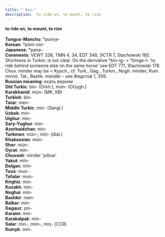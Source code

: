 ```yaml
---
title: " bin-"
description:  to ride on, to mount, to rize
---
```

<p data-pagefind-weight="0.5">
<strong> to ride on, to mount, to rize</strong><br><br>
<strong>Tungus-Manchu</strong>:  *punŋe-<br>
<strong>Korean</strong>:  *pòm-nòr-<br>
<strong>Japanese</strong>:  *pana-<br>
<strong>Comments</strong>:  VEWT 338, TMN 4, 34, EDT 348, ЭСТЯ 7, Stachowski 180. Shortness in Turkm. is not clear. On the derivative *bin-ig- > *binge-ĺ- 'to ride behind someone else on the same horse' see EDT 771, Stachowski 178. Chuv. minder may be < Kypch., cf. Turk., Gag., Turkm., Nogh. minder, Kum. minnir, Tat., Bashk. mendär - see Федотов 1, 359.<br>
<strong>Russian meaning</strong>:  ехать верхом<br>
<strong>Old Turkic</strong>:  bin- (Orkh.), mün- (OUygh.)<br>
<strong>Karakhanid</strong>:  mün- (MK, KB)<br>
<strong>Turkish</strong>:  bin-<br>
<strong>Tatar</strong>:  men-<br>
<strong>Middle Turkic</strong>:  min- (Sangl.)<br>
<strong>Uzbek</strong>:  min-<br>
<strong>Uighur</strong>:  min-<br>
<strong>Sary-Yughur</strong>:  min-<br>
<strong>Azerbaidzhan</strong>:  min-<br>
<strong>Turkmen</strong>:  mün-; mīn- (dial.)<br>
<strong>Khakassian</strong>:  mün-<br>
<strong>Shor</strong>:  mün-<br>
<strong>Oyrat</strong>:  min-<br>
<strong>Chuvash</strong>:  minder 'pillow'<br>
<strong>Yakut</strong>:  mīn-<br>
<strong>Dolgan</strong>:  mīn-<br>
<strong>Tuva</strong>:  mun-<br>
<strong>Tofalar</strong>:  mun-<br>
<strong>Kirghiz</strong>:  min-<br>
<strong>Kazakh</strong>:  min-<br>
<strong>Noghai</strong>:  min-<br>
<strong>Bashkir</strong>:  men-<br>
<strong>Balkar</strong>:  min-<br>
<strong>Gagauz</strong>:  pin-<br>
<strong>Karaim</strong>:  min-<br>
<strong>Karakalpak</strong>:  min-<br>
<strong>Salar</strong>:  min-, mim-, miŋ- (ССЯ)<br>
<strong>Kumyk</strong>:  min-<br>

</p>
